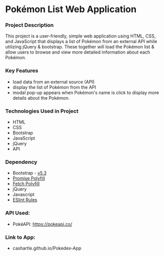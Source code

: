 # Pokémon List Web Application

### Project Description

This project is a user-friendly, simple web application using HTML, CSS, and JavaScript that displays a list of Pokémon from an external API while utilizing jQuery & bootstrap. These together will load the Pokémon list & allow users to browse and view more detailed information about each Pokémon. 

### Key Features
* load data from an external source (API)
* display the list of Pokémon from the API
* modal pop-up appears when Pokémon's name is click to display more details about the Pokémon.

### Technologies Used in Project

* HTML
* CSS
* Bootstrap
* JavaScript
* jQuery
* API

### Dependency
* Bootstrap - [v5.3](https://getbootstrap.com/docs/5.3/getting-started/introduction/)
* [Promise Polyfill](./js/promise-polyfill.js)
* [Fetch Polyfill](./js/fetch-polyfill.js)
* jQuery
* Javascript
* [ESlint Rules](./.eslintrc)

### API Used:
* PokéAPI: https://pokeapi.co/

### Link to App: 
* cashartle.github.io/Pokedex-App
